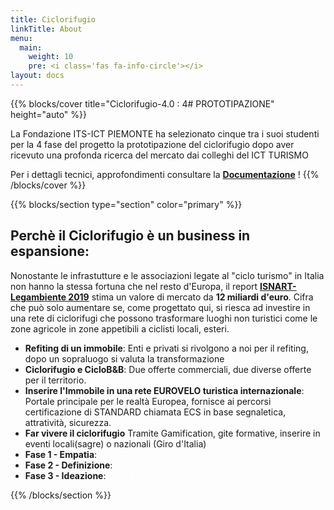 ```yaml
---
title: Ciclorifugio
linkTitle: About
menu:
  main:
    weight: 10
    pre: <i class='fas fa-info-circle'></i>
layout: docs
---
```


{{% blocks/cover title="Ciclorifugio-4.0 : 4# PROTOTIPAZIONE" height="auto" %}}

La Fondazione ITS-ICT PIEMONTE ha selezionato cinque tra i suoi studenti per la 4 fase del progetto la prototipazione del ciclorifugio dopo aver ricevuto una profonda ricerca del mercato dai colleghi del ICT TURISMO

Per i dettagli tecnici, approfondimenti consultare la [**Documentazione**](/docs/) !
{{% /blocks/cover %}}

{{% blocks/section type="section" color="primary" %}}
## Perchè il Ciclorifugio è un business in espansione:
Nonostante le infrastutture e le associazioni legate al "ciclo turismo" in Italia non hanno la stessa fortuna che nel resto d'Europa, il report [**ISNART-Legambiente 2019**](https://mybikeway.it/wp-content/uploads/2019/03/1%C2%B0-rapporto-sul-Cicloturismo-in-Italia-2019-Unioncamere-Legambiente.pdf) stima un valore di mercato da **12 miliardi d'euro**. Cifra che può solo aumentare se, come progettato qui, si riesca ad investire in una rete di ciclorifugi che possono trasformare luoghi non turistici come le zone agricole in zone appetibili a ciclisti locali, esteri.

*   **Refiting di un immobile**: Enti e privati si rivolgono a noi per il refiting, dopo un sopraluogo si valuta la transformazione 
*   **Ciclorifugio e CicloB&B**: Due offerte commerciali, due diverse offerte per il territorio.
*   **Inserire l'Immobile in una rete EUROVELO turistica internazionale**: Portale principale per le realtà Europea, fornisce ai percorsi certificazione di STANDARD chiamata ECS in base segnaletica, attratività, sicurezza.
*  **Far vivere il ciclorifugio** Tramite Gamification, gite formative, inserire in eventi locali(sagre) o nazionali (Giro d'Italia) 
*  **Fase 1 - Empatia**:<a href="https://github.com/OfficineArduinoTorino/docsy/blob/master/upskill-4.0/%231-EMPATIA_Ciclorifugio_2021.pdf" style="color: white;"> Clicca </a>
*  **Fase 2 - Definizione**:<a href="https://github.com/OfficineArduinoTorino/docsy/blob/master/upskill-4.0/%232-DEFINIZIONE_Ciclorifugio_2021.pdf" style="color: white; "> Clicca</a>
*  **Fase 3 - Ideazione**:<a href="https://github.com/OfficineArduinoTorino/docsy/blob/master/upskill-4.0/%233-IDEAZIONE_Ciclorifugio_2021.pdf" style="color: white; "> Clicca </a>


{{% /blocks/section %}}

